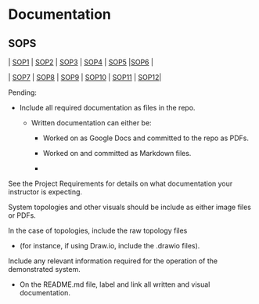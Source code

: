 # Documentation
## SOPS

| [SOP1](https://github.com/GSD-Solutions-Group/Documentation/blob/main/SOP1) | [SOP2](https://github.com/GSD-Solutions-Group/Documentation/blob/main/SOP2)
| [SOP3](https://github.com/GSD-Solutions-Group/Documentation/blob/main/SOP3) | [SOP4](https://github.com/GSD-Solutions-Group/Documentation/blob/main/SOP4)
| [SOP5](https://github.com/GSD-Solutions-Group/Documentation/blob/main/SOP5)  |[SOP6](https://github.com/GSD-Solutions-Group/Documentation/blob/main/SOP6) | 

| [SOP7](https://github.com/GSD-Solutions-Group/Documentation/blob/main/SOP7)  | [SOP8](https://github.com/GSD-Solutions-Group/Documentation/blob/main/SOP8)
| [SOP9](https://github.com/GSD-Solutions-Group/Documentation/blob/main/SOP9) | [SOP10](https://github.com/GSD-Solutions-Group/Documentation/blob/main/SOP10)
| [SOP11](https://github.com/GSD-Solutions-Group/Documentation/blob/main/SOP11) | [SOP12](https://github.com/GSD-Solutions-Group/Documentation/blob/main/SOP%2012)|


 
 
 Pending:
 - Include all required documentation as files in the repo.
   
    * Written documentation can either be:
   
      * Worked on as Google Docs and committed to the repo as PDFs.
     
      * Worked on and committed as Markdown files.
      * 
See the Project Requirements for details on what documentation your instructor is expecting.

System topologies and other visuals should be include as either image files or PDFs.

In the case of topologies, include the raw topology files 

 * (for instance, if using Draw.io, include the .drawio files).


Include any relevant information required for the operation of the demonstrated system. 

- On the README.md file, label and link all written and visual documentation.

